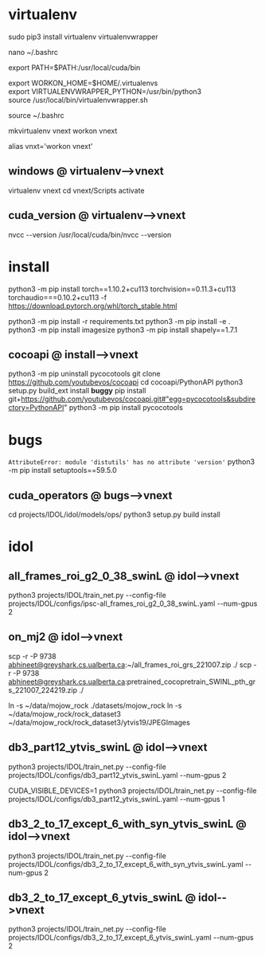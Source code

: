 # virtualenv
sudo pip3 install virtualenv virtualenvwrapper

nano ~/.bashrc

export PATH=$PATH:/usr/local/cuda/bin

export WORKON_HOME=$HOME/.virtualenvs  
export VIRTUALENVWRAPPER_PYTHON=/usr/bin/python3  
source /usr/local/bin/virtualenvwrapper.sh  

source ~/.bashrc

mkvirtualenv vnext
workon vnext

alias vnxt='workon vnext'


<a id="windows___virtualenv_"></a>
## windows       @ virtualenv-->vnext
virtualenv vnext
cd vnext/Scripts
activate

## cuda_version       @ virtualenv-->vnext
nvcc --version
/usr/local/cuda/bin/nvcc --version

# install

python3 -m pip install torch==1.10.2+cu113 torchvision==0.11.3+cu113 torchaudio===0.10.2+cu113 -f https://download.pytorch.org/whl/torch_stable.html

python3 -m pip install -r requirements.txt
python3 -m pip install -e .
python3 -m pip install imagesize
python3 -m pip install shapely==1.7.1

## cocoapi       @ install-->vnext
python3 -m pip uninstall pycocotools
git clone https://github.com/youtubevos/cocoapi
cd cocoapi/PythonAPI
python3 setup.py build_ext install
__buggy__
pip install git+https://github.com/youtubevos/cocoapi.git#"egg=pycocotools&subdirectory=PythonAPI"
python3 -m pip install pycocotools

# bugs
`AttributeError: module 'distutils' has no attribute 'version'`
python3 -m pip install setuptools==59.5.0

## cuda_operators       @ bugs-->vnext
cd projects/IDOL/idol/models/ops/
python3 setup.py build install

# idol
## all_frames_roi_g2_0_38_swinL       @ idol-->vnext
python3 projects/IDOL/train_net.py --config-file projects/IDOL/configs/ipsc-all_frames_roi_g2_0_38_swinL.yaml --num-gpus 2 

## on_mj2       @ idol-->vnext
scp -r -P 9738 abhineet@greyshark.cs.ualberta.ca:~/all_frames_roi_grs_221007.zip ./
scp -r -P 9738 abhineet@greyshark.cs.ualberta.ca:pretrained_cocopretrain_SWINL_pth_grs_221007_224219.zip ./

ln -s ~/data/mojow_rock ./datasets/mojow_rock
ln -s ~/data/mojow_rock/rock_dataset3 ~/data/mojow_rock/rock_dataset3/ytvis19/JPEGImages

## db3_part12_ytvis_swinL       @ idol-->vnext
python3 projects/IDOL/train_net.py --config-file projects/IDOL/configs/db3_part12_ytvis_swinL.yaml --num-gpus 2

CUDA_VISIBLE_DEVICES=1 python3 projects/IDOL/train_net.py --config-file projects/IDOL/configs/db3_part12_ytvis_swinL.yaml --num-gpus 1 


## db3_2_to_17_except_6_with_syn_ytvis_swinL       @ idol-->vnext
python3 projects/IDOL/train_net.py --config-file projects/IDOL/configs/db3_2_to_17_except_6_with_syn_ytvis_swinL.yaml --num-gpus 2


## db3_2_to_17_except_6_ytvis_swinL       @ idol-->vnext
python3 projects/IDOL/train_net.py --config-file projects/IDOL/configs/db3_2_to_17_except_6_ytvis_swinL.yaml --num-gpus 2













